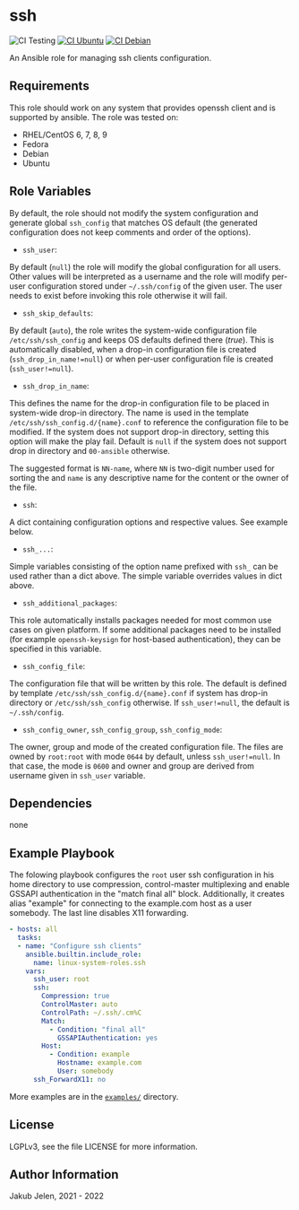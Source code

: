 # ssh
![CI Testing](https://github.com/linux-system-roles/ssh/workflows/tox/badge.svg)
[![CI Ubuntu](https://github.com/linux-system-roles/ssh/actions/workflows/ansible-ubuntu.yml/badge.svg)](https://github.com/linux-system-roles/ssh/actions/workflows/ansible-ubuntu.yml)
[![CI Debian](https://github.com/linux-system-roles/ssh/actions/workflows/ansible-debian.yml/badge.svg)](https://github.com/linux-system-roles/ssh/actions/workflows/ansible-debian.yml)

An Ansible role for managing ssh clients configuration.

## Requirements

This role should work on any system that provides openssh client and is
supported by ansible. The role was tested on:

 * RHEL/CentOS 6, 7, 8, 9
 * Fedora
 * Debian
 * Ubuntu

## Role Variables

By default, the role should not modify the system configuration and generate
global `ssh_config` that matches OS default (the generated configuration does
not keep comments and order of the options).

 * `ssh_user`:

By default (`null`) the role will modify the global configuration for all
users. Other values will be interpreted as a username and the role will
modify per-user configuration stored under `~/.ssh/config` of the given user.
The user needs to exist before invoking this role otherwise it will fail.

 * `ssh_skip_defaults`:

By default (`auto`), the role writes the system-wide configuration file
`/etc/ssh/ssh_config` and keeps OS defaults defined there (*true*). This is
automatically disabled, when a drop-in configuration file is created
(`ssh_drop_in_name!=null`) or when per-user configuration file is created
(`ssh_user!=null`).

 * `ssh_drop_in_name`:

This defines the name for the drop-in configuration file to be placed in
system-wide drop-in directory. The name is used in the template
`/etc/ssh/ssh_config.d/{name}.conf` to reference the configuration file to
be modified. If the system does not support drop-in directory, setting this
option will make the play fail. Default is `null` if the system does not
support drop in directory and `00-ansible` otherwise.

The suggested format is `NN-name`, where `NN` is two-digit number used for
sorting the and `name` is any descriptive name for the content or the owner
of the file.

 * `ssh`:

A dict containing configuration options and respective values. See example
below.

 * `ssh_...`:

Simple variables consisting of the option name prefixed with `ssh_` can be
used rather than a dict above. The simple variable overrides values in dict
above.

 * `ssh_additional_packages`:

This role automatically installs packages needed for most common use cases
on given platform. If some additional packages need to be installed (for
example `openssh-keysign` for host-based authentication), they can be specified
in this variable.

 * `ssh_config_file`:

The configuration file that will be written by this role. The default is
defined by template `/etc/ssh/ssh_config.d/{name}.conf` if system has drop-in
directory or `/etc/ssh/ssh_config` otherwise. If `ssh_user!=null`, the
default is `~/.ssh/config`.

 * `ssh_config_owner`, `ssh_config_group`, `ssh_config_mode`:

The owner, group and mode of the created configuration file. The files are
owned by `root:root` with mode `0644` by default, unless
`ssh_user!=null`. In that case, the mode is `0600` and owner and
group are derived from username given in `ssh_user` variable.

## Dependencies

none

## Example Playbook

The folowing playbook configures the `root` user ssh configuration in his
home directory to use compression, control-master multiplexing and enable
GSSAPI authentication in the "match final all" block. Additionally, it
creates alias "example" for connecting to the example.com host as a user
somebody. The last line disables X11 forwarding.

```yaml
- hosts: all
  tasks:
  - name: "Configure ssh clients"
    ansible.builtin.include_role:
      name: linux-system-roles.ssh
    vars:
      ssh_user: root
      ssh:
        Compression: true
        ControlMaster: auto
        ControlPath: ~/.ssh/.cm%C
        Match:
          - Condition: "final all"
            GSSAPIAuthentication: yes
        Host:
          - Condition: example
            Hostname: example.com
            User: somebody
      ssh_ForwardX11: no
```

More examples are in the [`examples/`](examples) directory.

## License

LGPLv3, see the file LICENSE for more information.

## Author Information

Jakub Jelen, 2021 - 2022

